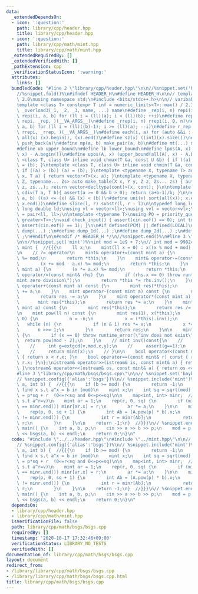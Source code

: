 ```yaml
---
data:
  _extendedDependsOn:
  - icon: ':question:'
    path: library/cpp/header.hpp
    title: library/cpp/header.hpp
  - icon: ':question:'
    path: library/cpp/math/mint.hpp
    title: library/cpp/math/mint.hpp
  _extendedRequiredBy: []
  _extendedVerifiedWith: []
  _pathExtension: cpp
  _verificationStatusIcon: ':warning:'
  attributes:
    links: []
  bundledCode: "#line 2 \"library/cpp/header.hpp\"\n\n//%snippet.set('header')%\n\
    //%snippet.fold()%\n#ifndef HEADER_H\n#define HEADER_H\n\n// template version\
    \ 2.0\nusing namespace std;\n#include <bits/stdc++.h>\n\n// varibable settings\n\
    template <class T> constexpr T inf = numeric_limits<T>::max() / 2.1;\n\n#define\
    \ _overload3(_1, _2, _3, name, ...) name\n#define _rep(i, n) repi(i, 0, n)\n#define\
    \ repi(i, a, b) for (ll i = (ll)(a); i < (ll)(b); ++i)\n#define rep(...) _overload3(__VA_ARGS__,\
    \ repi, _rep, )(__VA_ARGS__)\n#define _rrep(i, n) rrepi(i, 0, n)\n#define rrepi(i,\
    \ a, b) for (ll i = (ll)((b)-1); i >= (ll)(a); --i)\n#define r_rep(...) _overload3(__VA_ARGS__,\
    \ rrepi, _rrep, )(__VA_ARGS__)\n#define each(i, a) for (auto &&i : a)\n#define\
    \ all(x) (x).begin(), (x).end()\n#define sz(x) ((int)(x).size())\n#define pb(a)\
    \ push_back(a)\n#define mp(a, b) make_pair(a, b)\n#define mt(...) make_tuple(__VA_ARGS__)\n\
    #define ub upper_bound\n#define lb lower_bound\n#define lpos(A, x) (lower_bound(all(A),\
    \ x) - A.begin())\n#define upos(A, x) (upper_bound(all(A), x) - A.begin())\ntemplate\
    \ <class T, class U> inline void chmax(T &a, const U &b) { if ((a) < (b)) (a)\
    \ = (b); }\ntemplate <class T, class U> inline void chmin(T &a, const U &b) {\
    \ if ((a) > (b)) (a) = (b); }\ntemplate <typename X, typename T> auto make_table(X\
    \ x, T a) { return vector<T>(x, a); }\ntemplate <typename X, typename Y, typename\
    \ Z, typename... Zs> auto make_table(X x, Y y, Z z, Zs... zs) { auto cont = make_table(y,\
    \ z, zs...); return vector<decltype(cont)>(x, cont); }\n\ntemplate <class T> T\
    \ cdiv(T a, T b){ assert(a >= 0 && b > 0); return (a+b-1)/b; }\n\n#define is_in(x,\
    \ a, b) ((a) <= (x) && (x) < (b))\n#define uni(x) sort(all(x)); x.erase(unique(all(x)),\
    \ x.end())\n#define slice(l, r) substr(l, r - l)\n\ntypedef long long ll;\ntypedef\
    \ long double ld;\nusing vl = vector<ll>;\nusing vvl = vector<vl>;\nusing pll\
    \ = pair<ll, ll>;\n\ntemplate <typename T>\nusing PQ = priority_queue<T, vector<T>,\
    \ greater<T>>;\nvoid check_input() { assert(cin.eof() == 0); int tmp; cin >> tmp;\
    \ assert(cin.eof() == 1); }\n\n#if defined(PCM) || defined(LOCAL)\n#else\n#define\
    \ dump(...) ;\n#define dump_1d(...) ;\n#define dump_2d(...) ;\n#define cerrendl\
    \ ;\n#endif\n\n#endif /* HEADER_H */\n//%snippet.end()%\n#line 3 \"library/cpp/math/mint.hpp\"\
    \n\n//%snippet.set('mint')%\nint mod = 1e9 + 7;\n// int mod = 998244353;\nstruct\
    \ mint {  //{{{\n    ll x;\n    mint(ll x = 0) : x((x % mod + mod) % mod) {}\n\
    \n    // ?= operator\n    mint& operator+=(const mint a) {\n        (x += a.x)\
    \ %= mod;\n        return *this;\n    }\n    mint& operator-=(const mint a) {\n\
    \        (x += mod - a.x) %= mod;\n        return *this;\n    }\n    mint& operator*=(const\
    \ mint a) {\n        (x *= a.x) %= mod;\n        return *this;\n    }\n    mint&\
    \ operator/=(const mint& rhs) {\n        if (rhs.x == 0) throw runtime_error(\"\
    mint zero division\");\n        return *this *= rhs.inv();\n    }\n\n    mint\
    \ operator+(const mint a) const {\n        mint res(*this);\n        return res\
    \ += a;\n    }\n    mint operator-(const mint a) const {\n        mint res(*this);\n\
    \        return res -= a;\n    }\n    mint operator*(const mint a) const {\n \
    \       mint res(*this);\n        return res *= a;\n    }\n    mint operator/(const\
    \ mint a) const {\n        mint res(*this);\n        return res /= a;\n    }\n\
    \n    mint pow(ll n) const {\n        mint res(1), x(*this);\n        if (n <\
    \ 0) {\n            n = -n;\n            x = (*this).inv();\n        }\n     \
    \   while (n) {\n            if (n & 1) res *= x;\n            x *= x;\n     \
    \       n >>= 1;\n        }\n        return res;\n    }\n\n    mint inv() const\
    \ {\n        if (x == 0) throw runtime_error(\"inv does not exist\");\n      \
    \  return pow(mod - 2);\n    }\n    // mint inv()const{\n    //     int x,y;\n\
    \    //     int g=extgcd(v,mod,x,y);\n    //     assert(g==1);\n    //     if(x<0)x+=mod;\n\
    \    //     return mint(x);\n    // }\n\n    bool operator<(const mint& r) const\
    \ { return x < r.x; }\n    bool operator==(const mint& r) const { return x ==\
    \ r.x; }\n};\nistream& operator>>(istream& is, const mint& a) { return is >> a.x;\
    \ }\nostream& operator<<(ostream& os, const mint& a) { return os << a.x; }\n//}}}\n\
    #line 3 \"library/cpp/math/bsgs/bsgs.cpp\"\n\n// %snippet.set('baybe_step_giant_step')%\n\
    // %snippet.config({'alias':'bsgs'})%\n// %snippet.include('mint')%\n\nint bsgs(int\
    \ a, int b) {  //{{{\n    if (b >= mod) {\n        return -1;\n    }\n\n    //\
    \ find x s.t a^x = b in (mod)\n    mint x;\n    int sq = sqrt(mod);\n    // x\
    \ = p*sq + r  (0<=r<sq and 0<=p<=sq)\n\n    map<int, int> minr;  // minr[v]: min(r\
    \ s.t a^r=v)\n    mint ar = 1;\n    rep(r, 0, sq) {\n        if (minr.find(ar.x)\
    \ == minr.end()) minr[ar.x] = r;\n        ar *= a;\n    }\n\n    mint A = mint(a).pow(-sq);\n\
    \    rep(p, 0, sq + 1) {\n        int Ab = (A.pow(p) * b).x;\n        if (minr.find(Ab)\
    \ != minr.end()) {\n            int r = minr[Ab];\n            return p * sq +\
    \ r;\n        }\n    }\n\n    return -1;\n}  //}}}\n// %snippet.end()%\n\nsigned\
    \ main() {\n    int a, b, p;\n    cin >> a >> b >> p;\n    mod = p;\n    cout\
    \ << bsgs(a, b) << endl;\n    return 0;\n}\n"
  code: "#include \"../../header.hpp\"\n#include \"../mint.hpp\"\n\n// %snippet.set('baybe_step_giant_step')%\n\
    // %snippet.config({'alias':'bsgs'})%\n// %snippet.include('mint')%\n\nint bsgs(int\
    \ a, int b) {  //{{{\n    if (b >= mod) {\n        return -1;\n    }\n\n    //\
    \ find x s.t a^x = b in (mod)\n    mint x;\n    int sq = sqrt(mod);\n    // x\
    \ = p*sq + r  (0<=r<sq and 0<=p<=sq)\n\n    map<int, int> minr;  // minr[v]: min(r\
    \ s.t a^r=v)\n    mint ar = 1;\n    rep(r, 0, sq) {\n        if (minr.find(ar.x)\
    \ == minr.end()) minr[ar.x] = r;\n        ar *= a;\n    }\n\n    mint A = mint(a).pow(-sq);\n\
    \    rep(p, 0, sq + 1) {\n        int Ab = (A.pow(p) * b).x;\n        if (minr.find(Ab)\
    \ != minr.end()) {\n            int r = minr[Ab];\n            return p * sq +\
    \ r;\n        }\n    }\n\n    return -1;\n}  //}}}\n// %snippet.end()%\n\nsigned\
    \ main() {\n    int a, b, p;\n    cin >> a >> b >> p;\n    mod = p;\n    cout\
    \ << bsgs(a, b) << endl;\n    return 0;\n}\n"
  dependsOn:
  - library/cpp/header.hpp
  - library/cpp/math/mint.hpp
  isVerificationFile: false
  path: library/cpp/math/bsgs/bsgs.cpp
  requiredBy: []
  timestamp: '2020-10-17 17:32:46+09:00'
  verificationStatus: LIBRARY_NO_TESTS
  verifiedWith: []
documentation_of: library/cpp/math/bsgs/bsgs.cpp
layout: document
redirect_from:
- /library/library/cpp/math/bsgs/bsgs.cpp
- /library/library/cpp/math/bsgs/bsgs.cpp.html
title: library/cpp/math/bsgs/bsgs.cpp
---
```

